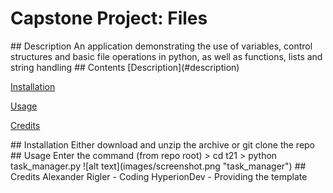 # Capstone Project: Files

<a name ="description">
## Description
An application demonstrating the use of variables, control structures and basic file operations in python, as well as functions, lists and string handling

<a name ="contents">
## Contents
[Description](#description)

[Installation](#installation)

[Usage](#usage)

[Credits](#credits)

<a name ="installation">
## Installation
Either download and unzip the archive or git clone the repo

<a name ="usage">
## Usage
Enter the command (from repo root)
> cd t21
> python task_manager.py
![alt text](images/screenshot.png "task_manager")

<a name ="credits"> 
## Credits
Alexander Rigler - Coding
HyperionDev - Providing the template
